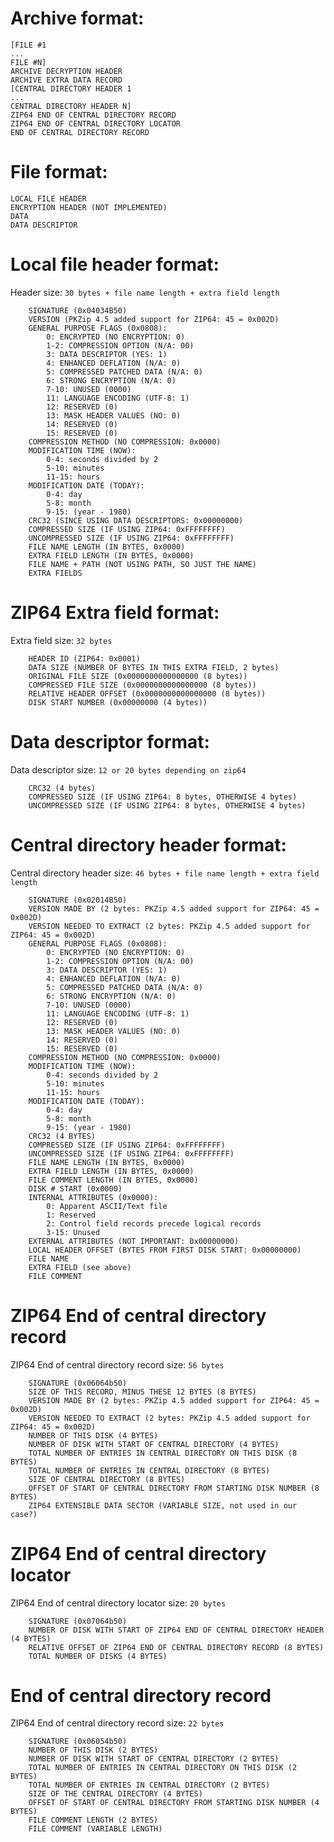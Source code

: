 # Archive format:

    [FILE #1
    ...
    FILE #N]
    ARCHIVE DECRYPTION HEADER
    ARCHIVE EXTRA DATA RECORD
    [CENTRAL DIRECTORY HEADER 1
    ...
    CENTRAL DIRECTORY HEADER N]
    ZIP64 END OF CENTRAL DIRECTORY RECORD
    ZIP64 END OF CENTRAL DIRECTORY LOCATOR
    END OF CENTRAL DIRECTORY RECORD

# File format:

    LOCAL FILE HEADER
    ENCRYPTION HEADER (NOT IMPLEMENTED)
    DATA
    DATA DESCRIPTOR

# Local file header format:

Header size: `30 bytes + file name length + extra field length`

```
    SIGNATURE (0x04034B50)
    VERSION (PKZip 4.5 added support for ZIP64: 45 = 0x002D)
    GENERAL PURPOSE FLAGS (0x0808):
        0: ENCRYPTED (NO ENCRYPTION: 0)
        1-2: COMPRESSION OPTION (N/A: 00)
        3: DATA DESCRIPTOR (YES: 1)
        4: ENHANCED DEFLATION (N/A: 0)
        5: COMPRESSED PATCHED DATA (N/A: 0)
        6: STRONG ENCRYPTION (N/A: 0)
        7-10: UNUSED (0000)
        11: LANGUAGE ENCODING (UTF-8: 1)
        12: RESERVED (0)
        13: MASK HEADER VALUES (NO: 0)
        14: RESERVED (0)
        15: RESERVED (0)
    COMPRESSION METHOD (NO COMPRESSION: 0x0000)
    MODIFICATION TIME (NOW):
        0-4: seconds divided by 2
        5-10: minutes
        11-15: hours
    MODIFICATION DATE (TODAY):
        0-4: day
        5-8: month
        9-15: (year - 1980)
    CRC32 (SINCE USING DATA DESCRIPTORS: 0x00000000)
    COMPRESSED SIZE (IF USING ZIP64: 0xFFFFFFFF)
    UNCOMPRESSED SIZE (IF USING ZIP64: 0xFFFFFFFF)
    FILE NAME LENGTH (IN BYTES, 0x0000)
    EXTRA FIELD LENGTH (IN BYTES, 0x0000)
    FILE NAME + PATH (NOT USING PATH, SO JUST THE NAME)
    EXTRA FIELDS
```

# ZIP64 Extra field format:

Extra field size: `32 bytes`

```
    HEADER ID (ZIP64: 0x0001)
    DATA SIZE (NUMBER OF BYTES IN THIS EXTRA FIELD, 2 bytes)
    ORIGINAL FILE SIZE (0x0000000000000000 (8 bytes))
    COMPRESSED FILE SIZE (0x0000000000000000 (8 bytes))
    RELATIVE HEADER OFFSET (0x0000000000000000 (8 bytes))
    DISK START NUMBER (0x00000000 (4 bytes))
```

# Data descriptor format:

Data descriptor size: `12 or 20 bytes depending on zip64`

```
    CRC32 (4 bytes)
    COMPRESSED SIZE (IF USING ZIP64: 8 bytes, OTHERWISE 4 bytes)
    UNCOMPRESSED SIZE (IF USING ZIP64: 8 bytes, OTHERWISE 4 bytes)
```

# Central directory header format:

Central directory header size: `46 bytes + file name length + extra field length`

```
    SIGNATURE (0x02014B50)
    VERSION MADE BY (2 bytes: PKZip 4.5 added support for ZIP64: 45 = 0x002D)
    VERSION NEEDED TO EXTRACT (2 bytes: PKZip 4.5 added support for ZIP64: 45 = 0x002D)
    GENERAL PURPOSE FLAGS (0x0808):
        0: ENCRYPTED (NO ENCRYPTION: 0)
        1-2: COMPRESSION OPTION (N/A: 00)
        3: DATA DESCRIPTOR (YES: 1)
        4: ENHANCED DEFLATION (N/A: 0)
        5: COMPRESSED PATCHED DATA (N/A: 0)
        6: STRONG ENCRYPTION (N/A: 0)
        7-10: UNUSED (0000)
        11: LANGUAGE ENCODING (UTF-8: 1)
        12: RESERVED (0)
        13: MASK HEADER VALUES (NO: 0)
        14: RESERVED (0)
        15: RESERVED (0)
    COMPRESSION METHOD (NO COMPRESSION: 0x0000)
    MODIFICATION TIME (NOW):
        0-4: seconds divided by 2
        5-10: minutes
        11-15: hours
    MODIFICATION DATE (TODAY):
        0-4: day
        5-8: month
        9-15: (year - 1980)
    CRC32 (4 BYTES)
    COMPRESSED SIZE (IF USING ZIP64: 0xFFFFFFFF)
    UNCOMPRESSED SIZE (IF USING ZIP64: 0xFFFFFFFF)
    FILE NAME LENGTH (IN BYTES, 0x0000)
    EXTRA FIELD LENGTH (IN BYTES, 0x0000)
    FILE COMMENT LENGTH (IN BYTES, 0x0000)
    DISK # START (0x0000)
    INTERNAL ATTRIBUTES (0x0000):
        0: Apparent ASCII/Text file
        1: Reserved
        2: Control field records precede logical records
        3-15: Unused
    EXTERNAL ATTRIBUTES (NOT IMPORTANT: 0x00000000)
    LOCAL HEADER OFFSET (BYTES FROM FIRST DISK START: 0x00000000)
    FILE NAME
    EXTRA FIELD (see above)
    FILE COMMENT
```

# ZIP64 End of central directory record

ZIP64 End of central directory record size: `56 bytes`

```
    SIGNATURE (0x06064b50)
    SIZE OF THIS RECORD, MINUS THESE 12 BYTES (8 BYTES)
    VERSION MADE BY (2 bytes: PKZip 4.5 added support for ZIP64: 45 = 0x002D)
    VERSION NEEDED TO EXTRACT (2 bytes: PKZip 4.5 added support for ZIP64: 45 = 0x002D)
    NUMBER OF THIS DISK (4 BYTES)
    NUMBER OF DISK WITH START OF CENTRAL DIRECTORY (4 BYTES)
    TOTAL NUMBER OF ENTRIES IN CENTRAL DIRECTORY ON THIS DISK (8 BYTES)
    TOTAL NUMBER OF ENTRIES IN CENTRAL DIRECTORY (8 BYTES)
    SIZE OF CENTRAL DIRECTORY (8 BYTES)
    OFFSET OF START OF CENTRAL DIRECTORY FROM STARTING DISK NUMBER (8 BYTES)
    ZIP64 EXTENSIBLE DATA SECTOR (VARIABLE SIZE, not used in our case?)
```

# ZIP64 End of central directory locator

ZIP64 End of central directory locator size: `20 bytes`

```
    SIGNATURE (0x07064b50)
    NUMBER OF DISK WITH START OF ZIP64 END OF CENTRAL DIRECTORY HEADER (4 BYTES)
    RELATIVE OFFSET OF ZIP64 END OF CENTRAL DIRECTORY RECORD (8 BYTES)
    TOTAL NUMBER OF DISKS (4 BYTES)
```

# End of central directory record

ZIP64 End of central directory record size: `22 bytes`

```
    SIGNATURE (0x06054b50)
    NUMBER OF THIS DISK (2 BYTES)
    NUMBER OF DISK WITH START OF CENTRAL DIRECTORY (2 BYTES)
    TOTAL NUMBER OF ENTRIES IN CENTRAL DIRECTORY ON THIS DISK (2 BYTES)
    TOTAL NUMBER OF ENTRIES IN CENTRAL DIRECTORY (2 BYTES)
    SIZE OF THE CENTRAL DIRECTORY (4 BYTES)
    OFFSET OF START OF CENTRAL DIRECTORY FROM STARTING DISK NUMBER (4 BYTES)
    FILE COMMENT LENGTH (2 BYTES)
    FILE COMMENT (VARIABLE LENGTH)
```
